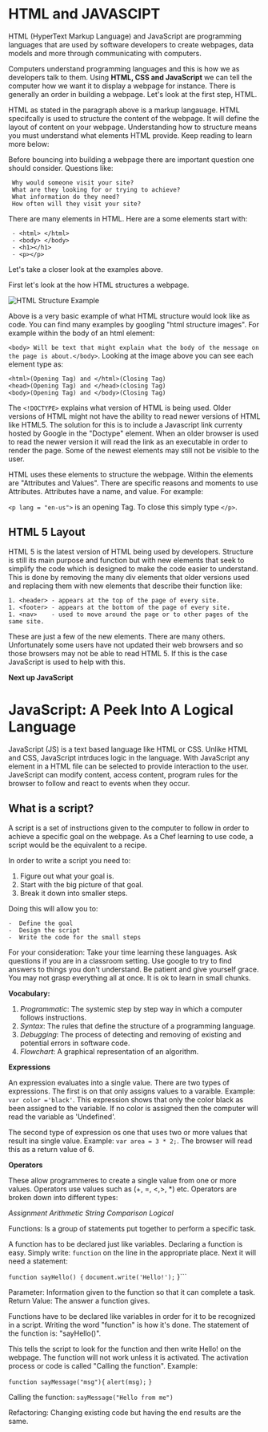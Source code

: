# HTML and JAVASCIPT

HTML (HyperText Markup Language) and JavaScript are programming languages that are used by software developers to create webpages, data models and more through communicating with computers. 

Computers understand programming languages and this is how we as developers talk to them. Using **HTML, CSS and JavaScript** we can tell the computer how we want it to display a webpage for instance. There is generally an order in building a webpage. Let's look at the first step, HTML.

HTML as stated in the paragraph above is a markup langauage. HTML specifcally is used to structure the content of the webpage. It will define the layout of content on your webpage. Understanding how to structure means you must understand what elements HTML provide. Keep reading to learn more below: 

Before bouncing into building a webpage there are important question one should consider. Questions like:

     Why would someone visit your site?
     What are they looking for or trying to achieve?
     What information do they need?
     How often will they visit your site?

There are many elements in HTML. Here are a some elements start with:

     - <html> </html>
     - <body> </body>
     - <h1></h1>
     - <p></p>

Let's take a closer look at the examples above. 

First let's look at the how HTML structures a webpage.

![HTML Structure Example](https://3.bp.blogspot.com/-sgm6BBz6KbM/VuarmPKRJ1I/AAAAAAAAG4Q/5GDCRhO09IgiCE2DQXhA0OVaxlylGWvvw/s400/html-structure.png)

Above is a very basic example of what HTML structure would look like as code. You can find many examples by googling "html structure images". 
For example within the body of an html element:

```<body> Will be text that might explain what the body of the message on the page is about.</body>```. Looking at the image above you can see each element type as:

    <html>(Opening Tag) and </html>(Closing Tag)
    <head>(Opening Tag) and </head>(closing Tag)
    <body>(Opening Tag) and </body>(Closing Tag)

The ```<!DOCTYPE>``` explains what version of HTML is being used. Older versions of HTML might not have the ability to read newer versions of HTML like HTML5. The solution for this is to include a Javascript link currenty hosted by Google in the "Doctype" element. When an older browser is used to read the newer version it will read the link as an executable in order to render the page. Some of the newest elements may still not be visible to the user. 

HTML uses these elements to structure the webpage. 
Within the elements are "Attributes and Values". There are specific reasons and moments to use Attributes. Attributes have a name, and value. For example:

```<p lang = "en-us">``` is an opening Tag. To close this simply type ```</p>```.

## HTML 5 Layout

HTML 5 is the latest version of HTML being used by developers. Structure is still its main purpose and function but with new elements that seek to simplify the code which is designed to make the code easier to understand. This is done by removing the many div elements that older versions used and replacing them with new elements that describe their function like:

    1. <header> - appears at the top of the page of every site.
    1. <footer> - appears at the bottom of the page of every site.
    1. <nav>    - used to move around the page or to other pages of the same site. 

These are just a few of the new elements. There are many others.
Unfortunately some users have not updated their web browsers and so those browsers may not be able to read HTML 5. If this is the case JavaScript is used to help with this.  

**Next up JavaScript**


# JavaScript: A Peek Into A Logical Language

JavaScript (JS) is a text based language like HTML or CSS. Unlike HTML and CSS, JavaScript intrduces logic in the language.
   With JavaScript any element in a HTML file can be selected to provide interaction to the user.
   JaveScript can modify content, access content, program rules for the browser to follow and react to events when they occur.

## What is a script?

A script is a set of instructions given to the computer to follow in order to achieve a specific goal on the webpage. As a Chef learning to use code, a script would be the equivalent to a recipe.

In order to write a script you need to:

1. Figure out what your goal is.
1. Start with the big picture of that goal.
1. Break it down into smaller steps.

Doing this will allow you to:

    -  Define the goal
    -  Design the script
    -  Write the code for the small steps

For your consideration: Take your time learning these languages. Ask questions if you are in a classroom setting. Use google to try to find answers to things you don't understand. Be patient and give yourself grace. You may not grasp everything all at once. It is ok to learn in small chunks.

**Vocabulary:**

1. *Programmatic*: The systemic step by step way in which a computer follows instructions.
1. *Syntax*: The rules that define the structure of a programming language.
1. *Debugging*: The process of detecting and removing of existing and potential errors in software code.
1. *Flowchart*: A graphical representation of an algorithm.

__Expressions__

An expression evaluates into a single value. There are two types of expressions. The first is on that only assigns values to a varaible.
Example: ```var color ='black'```. This expression shows that only the color black as been assigned to the variable. If no color is assigned then the computer will read the variable as 'Undefined'.

The second type of expression os one that uses two or more values that result ina single value.
Example: ```var area = 3 * 2;```. The browser will read this as a return value of 6.

__Operators__

These allow programmeres to create a single value from one or more values. Operators use values such as (+, =, <,>, *) etc.
Operators are broken down into different types:

*Assignment*
*Arithmetic*
*String* 
*Comparison*
*Logical*

Functions: Is a group of statements put together to perform a specific task.

A function has to be declared just like variables. Declaring a function is easy. Simply write:
```function``` on the line in the appropriate place.
Next it will need a statement:

```function sayHello() {```
 ```document.write('Hello!');```
}```

Parameter: Information given to the function so that it can complete a task. 
Return Value: The answer a function gives.

Functions have to be declared like variables in order for it to be recognized in a script. Writing the word "function" is how it's done. The statement of the function is: "sayHello()". 

This tells the script to look for the function and then write Hello! on the webpage. 
The function will not work unless it is activated. The activation process or code is called "Calling the function".
Example:

```function sayMessage("msg"){```
```alert(msg);```
```}```

Calling the function: ```sayMessage("Hello from me")```

Refactoring: Changing existing code but having the end results are the same.